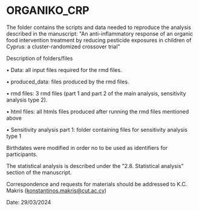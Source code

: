 # ORGANIKO_CRP
The folder contains the scripts and data needed to reproduce the analysis described in the manuscript: "An anti-inflammatory response of an organic food intervention treatment by reducing pesticide exposures in children of Cyprus: a cluster-randomized crossover trial"

Description of folders/files

• Data: all input files required for the rmd files.

• produced_data: files produced by the rmd files.

• rmd files: 3 rmd files (part 1 and part 2 of the main analysis, sensitivity analysis type 2).

• html files: all htmls files produced after running the rmd files mentioned above

• Sensitivity analysis part 1: folder containing files for sensitivity analysis type 1

Birthdates were modified in order no to be used as identifiers for participants.

The statistical analysis is described under the "2.8. Statistical analysis" section of the manuscript.

Correspondence and requests for materials should be addressed to K.C. Makris (konstantinos.makris@cut.ac.cy)

Date: 29/03/2024
